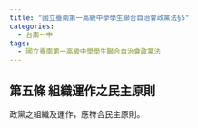 ```yaml
---
title: "國立臺南第一高級中學學生聯合自治會政黨法§5"
categories:
  - 台南一中
tags:
  - 國立臺南第一高級中學學生聯合自治會政黨法
---
```


## 第五條 組織運作之民主原則
  政黨之組織及運作，應符合民主原則。
